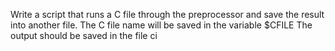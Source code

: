 Write a script that runs a C file through the preprocessor and save the result into another file.
The C file name will be saved in the variable $CFILE
The output should be saved in the file ci
